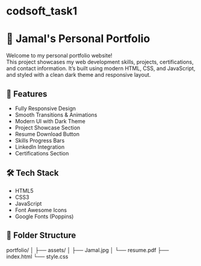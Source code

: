 # codsoft_task1

# 💼 Jamal's Personal Portfolio

Welcome to my personal portfolio website!  
This project showcases my web development skills, projects, certifications, and contact information. It’s built using modern HTML, CSS, and JavaScript, and styled with a clean dark theme and responsive layout.

## 📌 Features

- Fully Responsive Design  
- Smooth Transitions & Animations  
- Modern UI with Dark Theme  
- Project Showcase Section  
- Resume Download Button  
- Skills Progress Bars  
- LinkedIn Integration  
- Certifications Section  

## 🛠️ Tech Stack

- HTML5  
- CSS3  
- JavaScript  
- Font Awesome Icons  
- Google Fonts (Poppins)

## 📂 Folder Structure

portfolio/
│
├── assets/
│ ├── Jamal.jpg
│ └── resume.pdf
├── index.html
└── style.css
